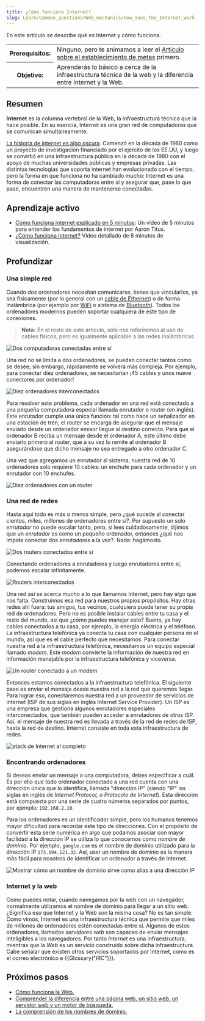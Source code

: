 ```yaml
---
title: ¿Cómo funciona Internet?
slug: Learn/Common_questions/Web_mechanics/How_does_the_Internet_work
---
```


En este artículo se describe qué es Internet y cómo funciona.

<table>
  <tbody>
    <tr>
      <th scope="row">Prerequisitos:</th>
      <td>
        Ninguno, pero te animamos a leer el
        <a href="/es/docs/Learn/Thinking_before_coding"
          >Artículo sobre el establecimiento de metas</a
        >
        primero.
      </td>
    </tr>
    <tr>
      <th scope="row">Objetivo:</th>
      <td>
        Aprenderás lo básico a cerca de la infraestructura técnica de la web y
        la diferencia entre Internet y la Web.
      </td>
    </tr>
  </tbody>
</table>

## Resumen

**Internet** es la columna vertebral de la Web, la infraestructura técnica que la hace posible. En su esencia, Internet es una gran red de computadoras que se comunican simultáneamente.

[La historia de internet es algo oscura](http://en.wikipedia.org/wiki/Internet#History). Comenzó en la década de 1960 como un proyecto de investigación financiado por el ejercito de los EE.UU, y luego se convirtió en una infraestructura pública en la década de 1980 con el apoyo de muchas universidades públicas y empresas privadas. Las distintas tecnologías que soporta internet han evolucionado con el tiempo, pero la forma en que funciona no ha cambiado mucho: Internet es una forma de conectar las computadoras entre sí y asegurar que, pase lo que pase, encuentren una manera de mantenerse conectadas.

## Aprendizaje activo

- [Cómo funciona internet explicado en 5 minutos](https://www.youtube.com/watch?v=7_LPdttKXPc): Un vídeo de 5 minutos para entender los fundamentos de internet por Aaron Titus.
- [¿Cómo funciona Internet?](https://www.youtube.com/watch?v=x3c1ih2NJEg) Video detallado de 8 minutos de visualización.

## Profundizar

### Una simple red

Cuando dos ordenadores necesitan comunicarse, tienes que vincularlos, ya sea físicamente (por lo general con un [cable de Ethernet](http://en.wikipedia.org/wiki/Ethernet_crossover_cable)) o de forma inalámbrica (por ejemplo por [WiFi](http://en.wikipedia.org/wiki/WiFi) o sistema de [Bluetooth](http://en.wikipedia.org/wiki/Bluetooth)). Todos los ordenadores modernos pueden soportar cualquiera de este tipo de conexiones.

> **Nota:** En el resto de este artículo, sólo nos referiremos al uso de cables físicos, pero es igualmente aplicable a las redes inalámbricas.

![Dos computadoras conectadas entre sí](internet-schema-1.png)

Una red no se limita a dos ordenadores, se pueden conectar tantos como se desee; sin embargo, rápidamente se volverá más compleja. Por ejemplo, para conectar diez ordenadores, se necesitarían ¡45 cables y unos nueve conectores por ordenador!

![Diez ordenadores interconectados](internet-schema-2.png)

Para resolver este problema, cada ordenador en una red está conectado a una pequeña computadora especial llamada enrutador o router (en inglés). Este enrutador cumple una única función: tal como hace un señalizador en una estación de tren, el router se encarga de asegurar que el mensaje enviado desde un ordenador emisor llegue al destino correcto. Para que el ordenador B reciba un mensaje desde el ordenador A, este último debe enviarlo primero al router, que a su vez lo remite al ordenador B asegurándose que dicho mensaje no sea entregado a otro ordenador C.

Una vez que agregamos un enrutador al sistema, nuestra red de 10 ordenadores solo requiere 10 cables: un enchufe para cada ordenador y un enrutador con 10 enchufes.

![Diez ordenadores con un router](internet-schema-3.png)

### Una red de redes

Hasta aquí todo es más o menos simple, pero ¿qué sucede al conectar cientos, miles, millones de ordenadores entre sí?. Por supuesto un solo _enrutador_ no puede escalar tanto, pero, si lees cuidadosamente, dijimos que un _enrutador_ es como un pequeño ordenador, entonces ¿qué nos impide conectar dos _enrutadores_ a la vez?. Nada: hagámoslo.

![Dos routers conectados entre sí](internet-schema-4.png)

Conectando ordenadores a enrutadores y luego enrutadores entre sí, podemos escalar infinitamente.

![Routers interconectados](internet-schema-5.png)

Una red así se acerca mucho a lo que llamamos Internet, pero hay algo que nos falta. Construimos esa red para nuestros propios propósitos. Hay otras redes ahí fuera: tus amigos, tus vecinos, cualquiera puede tener su propia red de ordenadores. Pero no es posible instalar cables entre tu casa y el resto del mundo, así que ¿cómo puedes manejar esto? Bueno, ya hay cables conectados a tu casa, por ejemplo, la energía eléctrica y el teléfono. La infraestructura telefónica ya conecta tu casa con cualquier persona en el mundo, así que es el cable perfecto que necesitamos. Para conectar nuestra red a la infraestructura telefónica, necesitamos un equipo especial llamado _modem_. Este _modem_ convierte la información de nuestra red en información manejable por la infraestructura telefónica y viceversa.

![Un router conectado a un modem](internet-schema-6.png)

Entonces estamos conectados a la infraestructura telefónica. El siguiente paso es enviar el mensaje desde nuestra red a la red que queremos llegar. Para lograr eso, conectaremos nuestra red a un proveedor de servicios de internet (ISP de sus siglas en inglés Internet Service Provider). Un ISP es una empresa que gestiona algunos enrutadores especiales interconectados, que también pueden acceder a enrutadores de otros ISP. Así, el mensaje de nuestra red es llevada a través de la red de redes de ISP, hasta la red de destino. Internet consiste en toda esta infraestructura de redes.

![stack de Internet al completo](internet-schema-7.png)

### Encontrando ordenadores

Si deseas enviar un mensaje a una computadora, debes especificar a cuál. Es por ello que todo ordenador conectado a una red cuenta con una dirección única que lo identifica, llamada "dirección IP" (siendo "IP" las siglas en inglés de _Internet Protocol_, o _Protocolo de Internet_). Esta dirección está compuesta por una serie de cuatro números separados por puntos, por ejemplo: `192.168.2.10`.

Para los ordenadores es un identificador simple, pero los humanos tenemos mayor dificultad para recordar este tipo de direcciones. Con el propósito de convertir esta serie numérica en algo que podamos asociar con mayor facilidad a la dirección IP se utiliza lo que conocemos como _nombre de dominio_. Por ejemplo, `google.com` es el nombre de dominio utilizado para la dirección IP `173.194.121.32`. Así, usar un nombre de dominio es la manera más fácil para nosotros de identificar un ordenador a través de Internet.

![Mostrar cómo un nombre de dominio sirve como alias a una dirección IP](dns-ip.png)

### Internet y la web

Como puedes notar, cuando navegamos por la web con un navegador, normalmente utilizamos el nombre de dominio para llegar a un sitio web. ¿Significa eso que Internet y la Web son la misma cosa? No es tan simple. Como vimos, Internet es una infraestructura técnica que permite que miles de millones de ordenadores estén conectadas entre sí. Algunos de estos ordenadores, llamados _servidores web_ son capaces de enviar mensajes inteligibles a los navegadores. Por tanto _Internet_ es una infraestructura, mientras que la _Web_ es un servicio construido sobre dicha infraestructura. Cabe señalar que existen otros servicios soportados por Internet, como es el correo electrónico e {{Glossary("IRC")}}.

## Próximos pasos

- [Cómo funciona la Web.](/es/Learn/Getting_started_with_the_web/How_the_Web_works)
- [Comprender la diferencia entre una página web, un sitio web, un servidor web y un motor de búsqueda.](/es/docs/Learn/page_vs_site_vs_server_vs_search_engine)
- [La comprensión de los nombres de dominio.](/es/docs/Learn/Understanding_domain_names)
